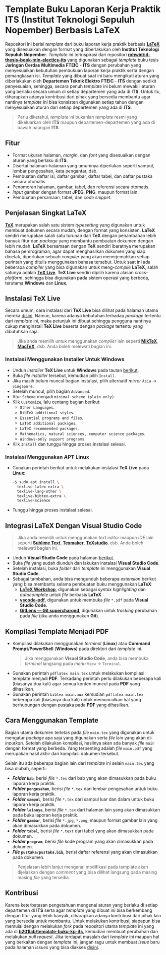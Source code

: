 # Template Buku Laporan Kerja Praktik ITS (Institut Teknologi Sepuluh Nopember) Berbasis LaTeX

Repositori ini berisi _template_ dari buku laporan kerja praktik berbasis [**LaTeX**](https://www.latex-project.org/) yang disesuaikan dengan format yang diberlakukan oleh **Institut Teknologi Sepuluh Nopember**.
_Template_ ini terinspirasi dari repositori [**rohwid/id-thesis-book-min-electics-its**](https://github.com/rohwid/id-thesis-book-min-electics-its) yang digunakan sebagai _template_ buku tesis **Jaringan Cerdas Multimedia** **FTEIC** - **ITS** dengan perubahan yang menyesuaikan kebutuhan pembukuan laporan kerja praktik serta dengan pemangkasan isi.
_Template_ yang dibuat saat ini baru mengikuti aturan yang diberlakukan oleh **Departemen Teknik Elektro** **FTEIC** - **ITS** dengan sedikit penyesuaian, sehingga, secara penuh _template_ ini belum mewakili aturan yang berlaku secara umum di setiap departemen yang ada di **ITS**.
Untuk itu, diharapkan adanya kontribusi dari pihak yang bersedia membantu agar nantinya _template_ ini bisa konsisten digunakan setiap tahun dengan menyesuaikan aturan dari setiap departemen yang ada di **ITS**.

> Perlu diketahui, _template_ ini bukanlah _template_ resmi yang dikeluarkan oleh **ITS** maupun departemen-departemen yang ada di bawah naungan **ITS**.

## Fitur

- Format ukuran halaman, _margin_, dan _font_ yang disesuaikan dengan aturan yang berlaku di **ITS**.
- Disertai halaman-halaman yang umumnya diperlukan seperti sampul, lembar pengesahan, kata pengantar, dsb.
- Pembuatan daftar isi, daftar gambar, daftar tabel, dan daftar pustaka secara otomatis.
- Penomoran halaman, gambar, tabel, dan referensi secara otomatis.
- _Input_ gambar dengan format **JPEG**, **PNG**, maupun format lain.
- Pembuatan persamaan, tabel, dan _code snippet_.

## Penjelasan Singkat LaTeX

[**TeX**](https://en.wikipedia.org/wiki/TeX) merupakan salah satu sistem _typesetting_ yang digunakan untuk membuat dokumen secara mudah, dengan format yang konsisten.
**LaTeX** sendiri merupakan salah satu turunan dari **TeX** dengan penambahan lebih banyak fitur dan _package_ yang membantu pembuatan dokumen dengan lebih mudah.
**LaTeX** bersamaan dengan **TeX** sendiri ibaratnya merupakan bahasa pemrograman, agar dapat menghasilkan dokumen yang siap dicetak, diperlukan sebuah _compiler_ yang akan menerjemahkan setiap perintah yang ditulis menggunakan bahasa tersebut.
Untuk saat ini ada beberapa _compiler_ yang bisa digunakan untuk meng-_compile_ **LaTeX**, salah satunya adalah [**TeX Live**](https://www.tug.org/texlive/).
**TeX Live** sendiri dipilih karena alasan _cross-platform_, sehingga bisa digunakan pada sistem operasi yang berbeda, terutama **Windows** dan **Linux**.

## Instalasi TeX Live

Secara umum, cara instalasi dari **TeX Live** bisa dilihat pada halaman utama mereka [disini](https://tug.org/texlive/acquire-netinstall.html).
Namun, karena adanya kebutuhan terhadap _package_ tertentu dari _template_ ini, maka petunjuk ini dibuat sehingga pengguna nantinya cukup menginstall **TeX Live** beserta dengan _package_ tertentu yang dibutuhkan saja.

> Jika anda memilih untuk menggunakan _compiler_ lain seperti [**MikTeX**](https://miktex.org/), [**MacTeX**](https://tug.org/mactex/), dsb. Anda boleh melewati bagian ini.

### Instalasi Menggunakan Installer Untuk Windows

- Unduh _installer_ **TeX Live** untuk **Windows** pada tautan [berikut](http://mirror.ctan.org/systems/texlive/tlnet/install-tl-windows.exe).
- Buka _file_ _installer_ tersebut, kemudian pilih `Install`.
- Jika masih belum muncul bagian instalasi, pilih alternatif _mirror_ `Asia` -> `Singapore`.
- Setelah muncul, pilih bagian `Advanced`.
- Atur `Scheme` menjadi `minimal scheme (plain only)`.
- Klik `Customize`, lalu centang bagian berikut:
  - `Other Languages`.
  - `BibTeX additional styles`.
  - `Essential programs and files`.
  - `LaTeX additional packages`.
  - `LaTeX recommended packages`.
  - `Mathematics, natural sciences, computer science packages`.
  - `Windows-only support programs`.
- Klik `Install` dan tunggu hingga proses instalasi selesai.

### Instalasi Menggunakan APT Linux

- Gunakan perintah berikut untuk melakukan instalasi **TeX Live** pada **Linux**:
  ```bash
  ~$ sudo apt install \
    texlive-latex-extra \
    texlive-lang-other \
    texlive-bibtex-extra \
    texlive-science
  ```
- Tunggu hingga proses instalasi selesai.

## Integrasi LaTeX Dengan Visual Studio Code

> Jika anda memilih untuk menggunakan _text editor_ maupun _IDE_ lain seperti [**Sublime Text**](https://www.sublimetext.com/), [**Texmaker**](https://www.xm1math.net/texmaker/), [**TeXstudio**](https://www.texstudio.org/), dsb. Anda boleh melewati bagian ini.

- Unduh **Visual Studio Code** pada halaman [berikut](https://code.visualstudio.com/download).
- Buka _file_ yang sudah diunduh dan lakukan instalasi **Visual Studio Code**.
- Setelah instalasi, buka _folder_ dari _template_ ini menggunakan **Visual Studio Code**.
- Sebagai tambahan, anda bisa mengunduh beberapa _extension_ berikut yang bisa membantu selama pembuatan buku menggunakan **LaTeX**:
  - [**LaTeX Workshop**](https://marketplace.visualstudio.com/items?itemName=James-Yu.latex-workshop), digunakan sebagai _syntax highlighting_ dan _autocomplete_ untuk _file_ berbasis **LaTeX**.
  - [**vscode-pdf**](https://marketplace.visualstudio.com/items?itemName=tomoki1207.pdf), digunakan untuk membuka _file_ `*.pdf` pada **Visual Studio Code**.
  - [**GitLens — Git supercharged**](https://marketplace.visualstudio.com/items?itemName=eamodio.gitlens), digunakan untuk _tracking_ perubahan pada _file_ (jika anda menggunakan **Git**).

## Kompilasi Template Menjadi PDF

- Kompilasi dilakukan menggunakan _terminal_ (**Linux**) atau **Command Prompt**/**PowerShell** (**Windows**) pada direktori dari _template_ ini.
  > Jika menggunakan **Visual Studio Code**, anda bisa membuka _terminal_ langsung pada _menu_ `View` -> `Terminal`.
- Gunakan perintah `pdflatex main.tex` untuk melakukan kompilasi template menjadi **PDF**.
  Terkadang perintah perlu dilakukan beberapa kali (biasanya dua kali) agar semua konten muncul pada **PDF** yang dihasilkan.
- Gunakan perintah `bibtex main.aux` kemudian `pdflatex main.tex` beberapa kali (biasanya dua kali) untuk memunculkan hal yang berhubungan dengan pustaka pada **PDF** yang dihasilkan.

## Cara Menggunakan Template

Bagian utama dokumen terletak pada _file_ `main.tex` yang digunakan untuk mengatur _package_ apa saja yang digunakan serta _file_ lain yang akan di-_inputkan_.
Setelah dilakukan kompilasi, hasilnya akan ada banyak _file_ `main` dengan format yang berbeda.
Yang terpenting adalah _file_ `main.pdf` yang merupakan hasil akhir dari kompilasi dokumen tersebut.

Selain itu ada beberapa bagian lain dari _template_ ini selain `main.tex` yang bisa diubah, seperti:
- **_Folder_ `bab`**, berisi _file_ `*.tex` dari bab yang akan dimasukkan pada buku laporan kerja praktik.
- **_Folder_ `pengesahan`**, berisi _file_ `*.tex` dari lembar pengesahan untuk buku laporan kerja praktik.
- **_Folder_ `sampul`**, berisi _file_ `*.tex` dari sampul luar dan dalam untuk buku laporan kerja praktik.
- **_Folder_ `lainnya`**, berisi _file_ `*.tex` dari halaman lain yang akan dimasukkan pada buku laporan kerja praktik.
- **_Folder_ `gambar`**, berisi _file_ `*.jpg`, `*.png`, maupun format gambar lain yang akan dimasukkan pada dokumen.
- **_Folder_ `tabel`**, berisi _file_ `*.text` dari tabel yang akan dimasukkan pada dokumen.
- **_Folder_ `program`**, berisi _file_ kode program yang akan dimasukkan pada dokumen.
- **_File_ `pustaka/pustaka.bib`**, berisi daftar referensi yang akan dimasukkan pada dokumen.

> Penjelasan lebih lanjut mengenai modifikasi pada template akan dijelaskan dengan _comment_ yang bisa dilihat langsung pada masing masing _file_ yang tersedia.

## Kontribusi

Karena keterbatasan pengetahuan mengenai aturan yang berlaku di setiap departemen di **ITS** serta agar _template_ yang dibuat ini bisa berkembang dengan fitur yang lebih banyak, diharapkan adanya kontribusi dari pihak lain yang bersedia untuk membantu.
Untuk melakukan kontribusi, siapapun bisa memulai dengan melakukan _fork_ pada repositori utama _template_ ini yang ada di [**b201lab/template-buku-kp-its**](https://github.com/b201lab/template-buku-kp-its), kemudian membuat perubahan dan melakukan _pull request_.
Jika terdapat masalah dari _template_ ini maupun hal yang berkaitan dengan _template_ ini, jangan ragu untuk membuat _issue_ baru pada halaman _issues_ yang bisa diakses [disini](https://github.com/b201lab/template-buku-kp-its/issues).